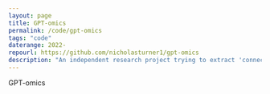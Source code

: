```yaml
---
layout: page
title: GPT-omics
permalink: /code/gpt-omics
tags: "code"
daterange: 2022-
repourl: https://github.com/nicholasturner1/gpt-omics
description: "An independent research project trying to extract 'connectomes' of composition values across large language models"
---
```



GPT-omics
